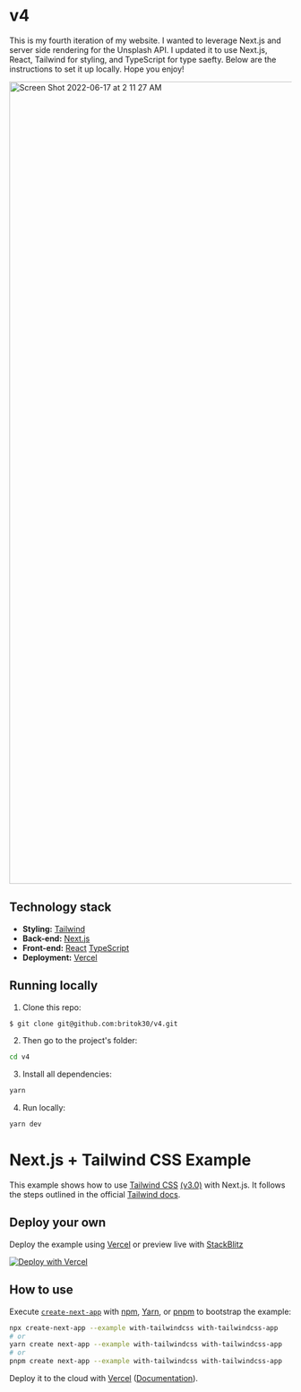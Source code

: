 # v4

This is my fourth iteration of my website. I wanted to leverage Next.js and server side rendering for the Unsplash API. I updated it to use Next.js, React, Tailwind for styling, and TypeScript for type saefty. Below are the instructions to set it up locally. Hope you enjoy!

<img width="1432" alt="Screen Shot 2022-06-17 at 2 11 27 AM" src="https://user-images.githubusercontent.com/52144063/174236364-eee6fe7b-95e8-4f8e-a64b-f7b46a189a80.png">

## Technology stack

- **Styling:** [Tailwind](https://tailwindcss.com/)
- **Back-end:** [Next.js](https://nextjs.org/)
- **Front-end:** [React](https://reactjs.org/) [TypeScript](https://www.typescriptlang.org/)
- **Deployment:** [Vercel](https://vercel.com/)

## Running locally

1. Clone this repo:

```sh
$ git clone git@github.com:britok30/v4.git
```

2. Then go to the project's folder:

```sh
cd v4
```

3. Install all dependencies:

```sh
yarn
```

4. Run locally:

```sh
yarn dev
```

# Next.js + Tailwind CSS Example

This example shows how to use [Tailwind CSS](https://tailwindcss.com/) [(v3.0)](https://tailwindcss.com/blog/tailwindcss-v3) with Next.js. It follows the steps outlined in the official [Tailwind docs](https://tailwindcss.com/docs/guides/nextjs).

## Deploy your own

Deploy the example using [Vercel](https://vercel.com?utm_source=github&utm_medium=readme&utm_campaign=next-example) or preview live with [StackBlitz](https://stackblitz.com/github/vercel/next.js/tree/canary/examples/with-tailwindcss)

[![Deploy with Vercel](https://vercel.com/button)](https://vercel.com/new/git/external?repository-url=https://github.com/vercel/next.js/tree/canary/examples/with-tailwindcss&project-name=with-tailwindcss&repository-name=with-tailwindcss)

## How to use

Execute [`create-next-app`](https://github.com/vercel/next.js/tree/canary/packages/create-next-app) with [npm](https://docs.npmjs.com/cli/init), [Yarn](https://yarnpkg.com/lang/en/docs/cli/create/), or [pnpm](https://pnpm.io) to bootstrap the example:

```bash
npx create-next-app --example with-tailwindcss with-tailwindcss-app
# or
yarn create next-app --example with-tailwindcss with-tailwindcss-app
# or
pnpm create next-app --example with-tailwindcss with-tailwindcss-app
```

Deploy it to the cloud with [Vercel](https://vercel.com/new?utm_source=github&utm_medium=readme&utm_campaign=next-example) ([Documentation](https://nextjs.org/docs/deployment)).
